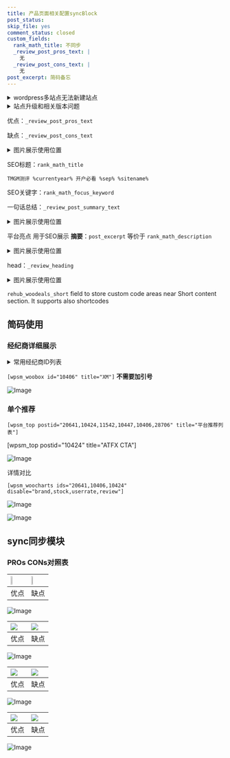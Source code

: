 ```yaml
---
title: 产品页面相关配置syncBlock
post_status: 
skip_file: yes
comment_status: closed
custom_fields:
  rank_math_title: 不同步
  _review_post_pros_text: |
    无
  _review_post_cons_text: |
    无
post_excerpt: 简码备忘
---
```

<details><summary>wordpress多站点无法新建站点</summary>

<li>和报错需要清理cookies一样的原因</li>
<li>wp-config.php里面<code>define( 'SUBDOMAIN_INSTALL', false );//子域名安装</code></li>
<li>新建子站点是用<code>define( 'SUBDOMAIN_INSTALL', true);//子域名安装</code> 完成以后，改成<code>false</code></li>
</details>

<details><summary>站点升级和相关版本问题</summary>

<p>wordpress：5.9.9
woocommerce：7.5.1
出现问题的地方：主题选项里面>><strong>Product layout >>compact style</strong></p>
<p>如何出现没有用过的字段 导致无法保存。先导出配置 然后进行修改，后面再次恢复即可。</p>
<p>出现部分字段无法显示时，需要返回默认布局后，对产品进行保存就好了。</p>
<p></p>
</details>

优点：`_review_post_pros_text`

缺点：`_review_post_cons_text`

<details><summary>图片展示使用位置</summary>

<img src="https://prod-files-secure.s3.us-west-2.amazonaws.com/39ed1227-6d7d-4570-be36-9ccd4a2c4241/f51d3d83-55d4-4bdf-9604-f37ec77ab556/Untitled.png?X-Amz-Algorithm=AWS4-HMAC-SHA256&X-Amz-Content-Sha256=UNSIGNED-PAYLOAD&X-Amz-Credential=ASIAZI2LB466QVW3GYJG%2F20250504%2Fus-west-2%2Fs3%2Faws4_request&X-Amz-Date=20250504T225517Z&X-Amz-Expires=3600&X-Amz-Security-Token=IQoJb3JpZ2luX2VjEHUaCXVzLXdlc3QtMiJGMEQCIHENj7xhbiNxQcRrtc6Vym2CuBKyzrt1661qIvzNVCHFAiBBD7QYh%2F3sQYOYylGFSqxsINFSpmZB9pzBzc%2BMoNguNyr%2FAwgeEAAaDDYzNzQyMzE4MzgwNSIMFwvSEJX1W%2FbSQnBJKtwDN3189XOqTbdll%2B1xH6zMlOKDyp3Z0qXyQWkIHPHGIMwfHQZhufcXfpLXENTQ1hBZvm3iH4942Ne9veG%2BXxxxFD9ENSXUPBoauZoqkBSXuDRv7I02L8GQMRo0zHyyYzgRS1ynMW8MQDPsfJRdu8bzOn2bHR79WB5ZriO5BU91XeHhgZ3Lv3zalGSC9ZOaMLph4ui5ybWg7gr3BYAOMbsv37afp2FeC41FMcBzTJi1iZgktfEKkZelmaecHcSuCIsK9tXSjCVUQTCu3iFUTjixAQiUnxcbJnQ3advsW9P0VVC3HzaaObD1Ze3WITPCId9liXPQ7tXT%2Bt6hzBDFrLloxPaAElDyRHOxiVw%2F6%2BV0FQYbhHyuvwffnPApQ6IXdxflkmU5LRA68t6WI8Q8RlUEysodN3kQzYnp0CU6dnZS7EFRCFz5g0JrDRja52Xms7xXlRjjWQyz5oww66dg8gxd8bg2v8tdcCpAcXDdzHAFulWmchPhrZ8S4qB3S1L%2FgpOy4KfpEk5wBeR4LlX7jsDaQdXC7WSV85cNxMPeOYMM84wpAYA2HKjr43hhdSJWjontGOstDVk8RbhCYD1i2FZJNu5tyI0gwnmZMt5JdJQFo11KfwSif32U3r%2B0QDkwx6rfwAY6pgF37Xhq2PIalAzdi1e0XC8FgOqSO3T1QQTOC1r4v6yaTbxAukskk7xrcTa%2B7pEci8DSRRIF2RFG0vCRfGNnuyxAKwIpeK%2Bi7%2Fp68iFFvPk1%2FEFJdpyId5IrnNO7vM7U2EFlWBkblApMDyXTSa3fmKHhR8K3ISeErpKewP9i%2FVXAV5rzsD1m8QH3KictI6AtUFYBg2NjtZT6%2FmKmQevY3N0g2nmaXPY4&X-Amz-Signature=4e0901e34a2aec47b60410be03a10b68804fdd99fceb8d0feb6d9d346fdbcfcb&X-Amz-SignedHeaders=host&x-id=GetObject" alt="Image">
</details>

SEO标题：`rank_math_title`

`TMGM测评 %currentyear% 开户必看 %sep% %sitename%`

SEO关键字：`rank_math_focus_keyword`

一句话总结：`_review_post_summary_text`

<details><summary>图片展示使用位置</summary>

<img src="https://prod-files-secure.s3.us-west-2.amazonaws.com/39ed1227-6d7d-4570-be36-9ccd4a2c4241/4b96a922-296c-4f4e-8630-d1c870cbce01/Untitled.png?X-Amz-Algorithm=AWS4-HMAC-SHA256&X-Amz-Content-Sha256=UNSIGNED-PAYLOAD&X-Amz-Credential=ASIAZI2LB466TB3GZNSF%2F20250504%2Fus-west-2%2Fs3%2Faws4_request&X-Amz-Date=20250504T225518Z&X-Amz-Expires=3600&X-Amz-Security-Token=IQoJb3JpZ2luX2VjEHUaCXVzLXdlc3QtMiJGMEQCIEfxPSIR6yAGjgUctL0uvY0h41bxlFmnLP3zm9j9xuyRAiBHkrr4VMFAirjs%2FMYcXuCwD5H2WcCBhwfvMkF8iW%2FD4ir%2FAwgeEAAaDDYzNzQyMzE4MzgwNSIM%2BGae8zSqZlgEEHxaKtwD69Sw%2BC%2BQIbAEVfg3Beaboe9H8SmW2BRLidiyf2SwYJQXNToa0JXd1JfSM34a5PNnIG6uC6Q8qUlzp0oAbZrDffmLiTSsj8Bh2BKunSM83qgigbjZ5f9o2FqoIuomyH4KoppfE79qmL0qXMhpY9VKihC6id5Ky0FuPp5CAJdfp%2BFjTW0MFhNQCdij78wIBh%2F8vz%2Fifv5TQvxE8q%2FcONbcR%2BtbCBBiPOgEoXp5uBjvb6ITdhRZjBCk6B5QO65CBM1MHYrzr4amEY%2Bea9EjWPwXiRXNGPSk7%2F%2Bp0%2BJxIG3gyt%2FzpjdAx7E%2FAYv4JvGZglbynnaB%2FlRwtg4aciGlYKldRBbmA%2BoKfW8O6dV9nppGH0YqAiguK%2FyU5xGTRmNxWLBMAjLkaF8lgL%2Bpjmuwq2brlLip%2BHIIlgK8%2FnZc404gzjL857xxUwRGJxMhE81DMLbExWIwG%2F%2BI2S7jQRzH37HWBZ79JH7cAOHiBxtp1ojqnAnm7JUPOj1IXH%2FHvxWDRRDAzar%2FGQihsgS%2FawL3Z1HOamSmWec7q7FXaCMn11E784CdaDwG7KzBHmex5A7TvVgukou5m5Jd4TL%2B3IEYXikLWMdLmirAr%2Bf70MOk5z27WRairsLb2KNl97iJ59Mwv6rfwAY6pgGs5rW6ootYQGenPERG4hJu72FJXF5NMrtbPCIIHIZJGB4M032I1QbfrSfp8QqGoC7PwlGh2uXgfT2%2FydZsb3pW%2BfQc%2F3hH3WsoG2dpNGzYu%2FnJDbB5g4io4oOyT22U06UJ5MyBVUTNATp9zKWLljwEUOtBwU90Q8dmsh6uN1k%2F1KHAlyghy8u%2FBwS9aQEsX4YXgEvyOo7UWRrx6JoWI07GwBEOAKmG&X-Amz-Signature=5cef6342c425265d40438d4e9065fe5357be3501f0cf1e593c459d5ab486747a&X-Amz-SignedHeaders=host&x-id=GetObject" alt="Image">
</details>

平台亮点 用于SEO展示 **摘要**：`post_excerpt`  等价于 `rank_math_description`

<details><summary>图片展示使用位置</summary>

<img src="https://prod-files-secure.s3.us-west-2.amazonaws.com/39ed1227-6d7d-4570-be36-9ccd4a2c4241/1ee11f63-b60a-4dfe-a7a7-d58ff23b5d88/Untitled.png?X-Amz-Algorithm=AWS4-HMAC-SHA256&X-Amz-Content-Sha256=UNSIGNED-PAYLOAD&X-Amz-Credential=ASIAZI2LB466ZF4JF5UD%2F20250504%2Fus-west-2%2Fs3%2Faws4_request&X-Amz-Date=20250504T225518Z&X-Amz-Expires=3600&X-Amz-Security-Token=IQoJb3JpZ2luX2VjEHUaCXVzLXdlc3QtMiJHMEUCICKiIuUDNTFXMh9I4zUYaTPvTCnrfRez4NecG%2BqlZAiaAiEAvOzdyStPI3e%2FJYFyQZBOTxb%2BbMldwojBwKXyEp8DT58q%2FwMIHhAAGgw2Mzc0MjMxODM4MDUiDHrcJZeWmjYQ8OZNzircA9D3bnGrPOnxw%2Fs47l%2FyExaqutb8VvorQW0i9xObJvNnqbutHHwV%2BKbtH%2FPFhJsHrOw9iVwVQ15YrkyG9sDrTe9WGlStPvHOgKzmiZrE%2BQq9VEbhb4dTdFAlq6Mud7%2BFzju1wOgW%2BWPY1Wh7%2BL0dPGvpJg%2B%2BIENyKBpi9ZrmX2hunRqNeoUXn%2BrV30SlxUlt%2Bi5H%2FItPvSit8vVD43Pqv2W0IhBMXvsesClPonjkjEMf9dEn8vtyHIn%2FpiUXEXbiyn5MAvrr%2BjziAfZVI%2FWiJW8NugURF0987pmQessXBRD0E732gbfdvVowfiYipdKX0AOTsvb8sevvzUNkgxRxS2RZ3XVNRlyr0lTO00uyEnMWA4KaQITA%2BeFxTH5WE8xWVdLSC5Jm0OvOVv%2F4deKsK3LusD9Ce6eEhf29geT0wDu6pzGXHE6D4WR3gbt8QZDGezR04UqGn8OktkRm%2Fc2UmUA6aIPEqKeg%2Fm6ZhKXj2qCgtgZyWkHNQgQXzyHyibI5XEoFkUKoHaYR%2FGtmLett%2Bt%2FVAJW40%2BWG%2B7xUjSjjZA0LW%2FB8e8YqKFMtyXxWsZEzcnpVfnfRtsS8%2FFPlU22Gj6CtlZCwweCbuOtoWVCifrQlKYtToGqxyv%2BAMrCPMLaq38AGOqUBrOdpV28cdI92FP%2Flxfmoi%2BzAP9l%2BL7gLHFGvR066P9huURdDhJekiLk01Wj0oOk6PgQU26HvdmKsZVeisqxCJB3F3EHZJx05m0Vs90u%2BOfC7m2eonKJX3%2BoqLE99WYFvoF%2BXtA0QZUtlLZq0g80AbpIqKfzdB3iGzg4x2UhlcGHcbaoFLKigOHikI35Ydy5R3CJuWSUUehMRpMbCb13sainpNabL&X-Amz-Signature=2eb37090419cc6e4b857f7799f51cab1050b4f0c8feabc662c5fe774619cf1ff&X-Amz-SignedHeaders=host&x-id=GetObject" alt="Image">
<img src="https://prod-files-secure.s3.us-west-2.amazonaws.com/39ed1227-6d7d-4570-be36-9ccd4a2c4241/ad4118b5-78d8-4fbe-801e-3b29b5d99c01/Untitled.png?X-Amz-Algorithm=AWS4-HMAC-SHA256&X-Amz-Content-Sha256=UNSIGNED-PAYLOAD&X-Amz-Credential=ASIAZI2LB466ZF4JF5UD%2F20250504%2Fus-west-2%2Fs3%2Faws4_request&X-Amz-Date=20250504T225518Z&X-Amz-Expires=3600&X-Amz-Security-Token=IQoJb3JpZ2luX2VjEHUaCXVzLXdlc3QtMiJHMEUCICKiIuUDNTFXMh9I4zUYaTPvTCnrfRez4NecG%2BqlZAiaAiEAvOzdyStPI3e%2FJYFyQZBOTxb%2BbMldwojBwKXyEp8DT58q%2FwMIHhAAGgw2Mzc0MjMxODM4MDUiDHrcJZeWmjYQ8OZNzircA9D3bnGrPOnxw%2Fs47l%2FyExaqutb8VvorQW0i9xObJvNnqbutHHwV%2BKbtH%2FPFhJsHrOw9iVwVQ15YrkyG9sDrTe9WGlStPvHOgKzmiZrE%2BQq9VEbhb4dTdFAlq6Mud7%2BFzju1wOgW%2BWPY1Wh7%2BL0dPGvpJg%2B%2BIENyKBpi9ZrmX2hunRqNeoUXn%2BrV30SlxUlt%2Bi5H%2FItPvSit8vVD43Pqv2W0IhBMXvsesClPonjkjEMf9dEn8vtyHIn%2FpiUXEXbiyn5MAvrr%2BjziAfZVI%2FWiJW8NugURF0987pmQessXBRD0E732gbfdvVowfiYipdKX0AOTsvb8sevvzUNkgxRxS2RZ3XVNRlyr0lTO00uyEnMWA4KaQITA%2BeFxTH5WE8xWVdLSC5Jm0OvOVv%2F4deKsK3LusD9Ce6eEhf29geT0wDu6pzGXHE6D4WR3gbt8QZDGezR04UqGn8OktkRm%2Fc2UmUA6aIPEqKeg%2Fm6ZhKXj2qCgtgZyWkHNQgQXzyHyibI5XEoFkUKoHaYR%2FGtmLett%2Bt%2FVAJW40%2BWG%2B7xUjSjjZA0LW%2FB8e8YqKFMtyXxWsZEzcnpVfnfRtsS8%2FFPlU22Gj6CtlZCwweCbuOtoWVCifrQlKYtToGqxyv%2BAMrCPMLaq38AGOqUBrOdpV28cdI92FP%2Flxfmoi%2BzAP9l%2BL7gLHFGvR066P9huURdDhJekiLk01Wj0oOk6PgQU26HvdmKsZVeisqxCJB3F3EHZJx05m0Vs90u%2BOfC7m2eonKJX3%2BoqLE99WYFvoF%2BXtA0QZUtlLZq0g80AbpIqKfzdB3iGzg4x2UhlcGHcbaoFLKigOHikI35Ydy5R3CJuWSUUehMRpMbCb13sainpNabL&X-Amz-Signature=1791a36245cefea14b6cb847dda0184825faa2ae16547a13bbbeb4467ba0f4f9&X-Amz-SignedHeaders=host&x-id=GetObject" alt="Image">
<img src="https://prod-files-secure.s3.us-west-2.amazonaws.com/39ed1227-6d7d-4570-be36-9ccd4a2c4241/a38cf7c9-a79c-4b64-9e94-13589fe0758b/Untitled.png?X-Amz-Algorithm=AWS4-HMAC-SHA256&X-Amz-Content-Sha256=UNSIGNED-PAYLOAD&X-Amz-Credential=ASIAZI2LB466ZF4JF5UD%2F20250504%2Fus-west-2%2Fs3%2Faws4_request&X-Amz-Date=20250504T225518Z&X-Amz-Expires=3600&X-Amz-Security-Token=IQoJb3JpZ2luX2VjEHUaCXVzLXdlc3QtMiJHMEUCICKiIuUDNTFXMh9I4zUYaTPvTCnrfRez4NecG%2BqlZAiaAiEAvOzdyStPI3e%2FJYFyQZBOTxb%2BbMldwojBwKXyEp8DT58q%2FwMIHhAAGgw2Mzc0MjMxODM4MDUiDHrcJZeWmjYQ8OZNzircA9D3bnGrPOnxw%2Fs47l%2FyExaqutb8VvorQW0i9xObJvNnqbutHHwV%2BKbtH%2FPFhJsHrOw9iVwVQ15YrkyG9sDrTe9WGlStPvHOgKzmiZrE%2BQq9VEbhb4dTdFAlq6Mud7%2BFzju1wOgW%2BWPY1Wh7%2BL0dPGvpJg%2B%2BIENyKBpi9ZrmX2hunRqNeoUXn%2BrV30SlxUlt%2Bi5H%2FItPvSit8vVD43Pqv2W0IhBMXvsesClPonjkjEMf9dEn8vtyHIn%2FpiUXEXbiyn5MAvrr%2BjziAfZVI%2FWiJW8NugURF0987pmQessXBRD0E732gbfdvVowfiYipdKX0AOTsvb8sevvzUNkgxRxS2RZ3XVNRlyr0lTO00uyEnMWA4KaQITA%2BeFxTH5WE8xWVdLSC5Jm0OvOVv%2F4deKsK3LusD9Ce6eEhf29geT0wDu6pzGXHE6D4WR3gbt8QZDGezR04UqGn8OktkRm%2Fc2UmUA6aIPEqKeg%2Fm6ZhKXj2qCgtgZyWkHNQgQXzyHyibI5XEoFkUKoHaYR%2FGtmLett%2Bt%2FVAJW40%2BWG%2B7xUjSjjZA0LW%2FB8e8YqKFMtyXxWsZEzcnpVfnfRtsS8%2FFPlU22Gj6CtlZCwweCbuOtoWVCifrQlKYtToGqxyv%2BAMrCPMLaq38AGOqUBrOdpV28cdI92FP%2Flxfmoi%2BzAP9l%2BL7gLHFGvR066P9huURdDhJekiLk01Wj0oOk6PgQU26HvdmKsZVeisqxCJB3F3EHZJx05m0Vs90u%2BOfC7m2eonKJX3%2BoqLE99WYFvoF%2BXtA0QZUtlLZq0g80AbpIqKfzdB3iGzg4x2UhlcGHcbaoFLKigOHikI35Ydy5R3CJuWSUUehMRpMbCb13sainpNabL&X-Amz-Signature=7056ea10e780776f51c0642d9c799549b8be6411cbcdd89cdd24953beea63300&X-Amz-SignedHeaders=host&x-id=GetObject" alt="Image">
<img src="https://prod-files-secure.s3.us-west-2.amazonaws.com/39ed1227-6d7d-4570-be36-9ccd4a2c4241/7da6fc1e-d2ac-42ae-8c75-cb5749aa18f6/Untitled.png?X-Amz-Algorithm=AWS4-HMAC-SHA256&X-Amz-Content-Sha256=UNSIGNED-PAYLOAD&X-Amz-Credential=ASIAZI2LB466ZF4JF5UD%2F20250504%2Fus-west-2%2Fs3%2Faws4_request&X-Amz-Date=20250504T225518Z&X-Amz-Expires=3600&X-Amz-Security-Token=IQoJb3JpZ2luX2VjEHUaCXVzLXdlc3QtMiJHMEUCICKiIuUDNTFXMh9I4zUYaTPvTCnrfRez4NecG%2BqlZAiaAiEAvOzdyStPI3e%2FJYFyQZBOTxb%2BbMldwojBwKXyEp8DT58q%2FwMIHhAAGgw2Mzc0MjMxODM4MDUiDHrcJZeWmjYQ8OZNzircA9D3bnGrPOnxw%2Fs47l%2FyExaqutb8VvorQW0i9xObJvNnqbutHHwV%2BKbtH%2FPFhJsHrOw9iVwVQ15YrkyG9sDrTe9WGlStPvHOgKzmiZrE%2BQq9VEbhb4dTdFAlq6Mud7%2BFzju1wOgW%2BWPY1Wh7%2BL0dPGvpJg%2B%2BIENyKBpi9ZrmX2hunRqNeoUXn%2BrV30SlxUlt%2Bi5H%2FItPvSit8vVD43Pqv2W0IhBMXvsesClPonjkjEMf9dEn8vtyHIn%2FpiUXEXbiyn5MAvrr%2BjziAfZVI%2FWiJW8NugURF0987pmQessXBRD0E732gbfdvVowfiYipdKX0AOTsvb8sevvzUNkgxRxS2RZ3XVNRlyr0lTO00uyEnMWA4KaQITA%2BeFxTH5WE8xWVdLSC5Jm0OvOVv%2F4deKsK3LusD9Ce6eEhf29geT0wDu6pzGXHE6D4WR3gbt8QZDGezR04UqGn8OktkRm%2Fc2UmUA6aIPEqKeg%2Fm6ZhKXj2qCgtgZyWkHNQgQXzyHyibI5XEoFkUKoHaYR%2FGtmLett%2Bt%2FVAJW40%2BWG%2B7xUjSjjZA0LW%2FB8e8YqKFMtyXxWsZEzcnpVfnfRtsS8%2FFPlU22Gj6CtlZCwweCbuOtoWVCifrQlKYtToGqxyv%2BAMrCPMLaq38AGOqUBrOdpV28cdI92FP%2Flxfmoi%2BzAP9l%2BL7gLHFGvR066P9huURdDhJekiLk01Wj0oOk6PgQU26HvdmKsZVeisqxCJB3F3EHZJx05m0Vs90u%2BOfC7m2eonKJX3%2BoqLE99WYFvoF%2BXtA0QZUtlLZq0g80AbpIqKfzdB3iGzg4x2UhlcGHcbaoFLKigOHikI35Ydy5R3CJuWSUUehMRpMbCb13sainpNabL&X-Amz-Signature=99ef83c8279de3a392c9dad84fa795be972723261e705845d65e0f52f6c9160a&X-Amz-SignedHeaders=host&x-id=GetObject" alt="Image">
<img src="https://prod-files-secure.s3.us-west-2.amazonaws.com/39ed1227-6d7d-4570-be36-9ccd4a2c4241/7e97f40a-eaee-47f5-b2f9-475f96808fa7/Untitled.png?X-Amz-Algorithm=AWS4-HMAC-SHA256&X-Amz-Content-Sha256=UNSIGNED-PAYLOAD&X-Amz-Credential=ASIAZI2LB466ZF4JF5UD%2F20250504%2Fus-west-2%2Fs3%2Faws4_request&X-Amz-Date=20250504T225518Z&X-Amz-Expires=3600&X-Amz-Security-Token=IQoJb3JpZ2luX2VjEHUaCXVzLXdlc3QtMiJHMEUCICKiIuUDNTFXMh9I4zUYaTPvTCnrfRez4NecG%2BqlZAiaAiEAvOzdyStPI3e%2FJYFyQZBOTxb%2BbMldwojBwKXyEp8DT58q%2FwMIHhAAGgw2Mzc0MjMxODM4MDUiDHrcJZeWmjYQ8OZNzircA9D3bnGrPOnxw%2Fs47l%2FyExaqutb8VvorQW0i9xObJvNnqbutHHwV%2BKbtH%2FPFhJsHrOw9iVwVQ15YrkyG9sDrTe9WGlStPvHOgKzmiZrE%2BQq9VEbhb4dTdFAlq6Mud7%2BFzju1wOgW%2BWPY1Wh7%2BL0dPGvpJg%2B%2BIENyKBpi9ZrmX2hunRqNeoUXn%2BrV30SlxUlt%2Bi5H%2FItPvSit8vVD43Pqv2W0IhBMXvsesClPonjkjEMf9dEn8vtyHIn%2FpiUXEXbiyn5MAvrr%2BjziAfZVI%2FWiJW8NugURF0987pmQessXBRD0E732gbfdvVowfiYipdKX0AOTsvb8sevvzUNkgxRxS2RZ3XVNRlyr0lTO00uyEnMWA4KaQITA%2BeFxTH5WE8xWVdLSC5Jm0OvOVv%2F4deKsK3LusD9Ce6eEhf29geT0wDu6pzGXHE6D4WR3gbt8QZDGezR04UqGn8OktkRm%2Fc2UmUA6aIPEqKeg%2Fm6ZhKXj2qCgtgZyWkHNQgQXzyHyibI5XEoFkUKoHaYR%2FGtmLett%2Bt%2FVAJW40%2BWG%2B7xUjSjjZA0LW%2FB8e8YqKFMtyXxWsZEzcnpVfnfRtsS8%2FFPlU22Gj6CtlZCwweCbuOtoWVCifrQlKYtToGqxyv%2BAMrCPMLaq38AGOqUBrOdpV28cdI92FP%2Flxfmoi%2BzAP9l%2BL7gLHFGvR066P9huURdDhJekiLk01Wj0oOk6PgQU26HvdmKsZVeisqxCJB3F3EHZJx05m0Vs90u%2BOfC7m2eonKJX3%2BoqLE99WYFvoF%2BXtA0QZUtlLZq0g80AbpIqKfzdB3iGzg4x2UhlcGHcbaoFLKigOHikI35Ydy5R3CJuWSUUehMRpMbCb13sainpNabL&X-Amz-Signature=14675a3739c5adea325ec1507a26687f50f5cec5920debb59c9d6bf09acbbb23&X-Amz-SignedHeaders=host&x-id=GetObject" alt="Image">
</details>

head：`_review_heading`

<details><summary>图片展示使用位置</summary>

<img src="https://prod-files-secure.s3.us-west-2.amazonaws.com/39ed1227-6d7d-4570-be36-9ccd4a2c4241/3a4650ad-9887-415c-889a-edd51fa54f27/Untitled.png?X-Amz-Algorithm=AWS4-HMAC-SHA256&X-Amz-Content-Sha256=UNSIGNED-PAYLOAD&X-Amz-Credential=ASIAZI2LB4666KBKJDNB%2F20250504%2Fus-west-2%2Fs3%2Faws4_request&X-Amz-Date=20250504T225518Z&X-Amz-Expires=3600&X-Amz-Security-Token=IQoJb3JpZ2luX2VjEHUaCXVzLXdlc3QtMiJIMEYCIQCO2SVFDBqUy7P4XK3J071PsNClAw%2BGi7qkywH%2FbM8%2BngIhAO%2F4bYEVm6d%2FUTJqZQ9VipXjMfMEH%2BjKEn44WSVot7YyKv8DCB4QABoMNjM3NDIzMTgzODA1Igwn78dUEiNLjsFVktYq3ANnjgUS5%2BZTkFRP00Wc%2FmbJtUxuFIZuwU09klpLWVEXRGShnpeyoWpu553WoP02SxQa6oWWxqpe%2FPp0P5dmiZ3JzP1tGZaRKE5fIoWNEGScl1ATIG7gT9vW5kQTEcbUQuiVT%2BDXwSoYU%2BuBX85rZTlfYj5TTAIHkp9RSomje2CgQanYQEaBq7ORJZiDs8E%2FRGDYOjOKi9zOC1YgAwqdLP6Zn8aZapSCFEiE4GOrASYAAknlKFLYYejl0%2BLuzFZ%2F97TzMHwCKdGqQSIkqxUo0W2FCeh6yzi0iltRcQC5eBMevYKf6ZmmbXgoc5JqTWna7qXGRPJkw2ikimxY3WoPZWscKG2trxlRtztIsb%2F23y37hEgAOWxaFDQud2AcjmoerZA4d0vk1um6nmdnjeXZA2b5HE9yWhif0O4DubTfyvur0VmD%2FwEhAVpb%2BSCDIZlWPT6Lm8KytIbLy6OoEjFsJ6NoeNUvvL%2FuMH1wqfTg1kZKb9tHEayYAC%2Fx4TcvIgiX1a9AP2J7gO5yVxY0MYoYFVsoZ8WFm8ET6UvfKXsF8QNSaCrtOAujhV5sSSxgi5xLrtFu7nLufuTruEg0AKxN9obte91%2FNlzm%2BkaLFViUW12WkFwq8Z6DOqpVVOLLZzC%2Fqt%2FABjqkAdPf9QT2eMmrEkNYuD8r5UcmVQNTPC7cld9dETYv31XOqnl7tP8X7Hgspi461PczQGFMJNal8J2cy4xSUg5CfpS4J27%2FachZsjY74hqOgu7dYG41YhNfXY%2FbtL4gTVL4lwKe7j4%2BwM55%2FPswe91BBUYXtwePigbX0Mum6Xh3VJ5vwzc7r%2FOQhJdkUcBc7KZzp27hFaJnvRDe54m9HOQc%2B7czHyRO&X-Amz-Signature=8ae8b06f6c235222f82e8d6ac5d77a6f5a6ec8205b07b05763a5627788cb0d19&X-Amz-SignedHeaders=host&x-id=GetObject" alt="Image">
</details>

`rehub_woodeals_short`	field to store custom code areas near Short content section. It supports also shortcodes



## 简码使用

### 经纪商详细展示

<details><summary>常用经纪商ID列表</summary>

<pre><code class="php">嘉盛 ===> 20641  [wpsm_woobox id="20641" title="嘉盛"]
易信easymarkets ===> 11542  [wpsm_woobox id="11542" title="易信easymarkets"]
ATFX外汇 ===> 10424  [wpsm_woobox id="10424" title="ATFX"]
XM ===> 10406  [wpsm_woobox id="10406" title="XM"]
TMGM ===> 29622  [wpsm_woobox id="29622" title="TMGM"]
HYCM ===> 10447  [wpsm_woobox id="10447" title="HYCM"]
fpmarkets澳福外汇 ===> 20639  [wpsm_woobox id="20639" title="fpmarkets澳福外汇"]</code></pre>
</details>

`[wpsm_woobox id="10406" title="XM"]` **不需要加引号**

![Image](https://prod-files-secure.s3.us-west-2.amazonaws.com/39ed1227-6d7d-4570-be36-9ccd4a2c4241/4f898f9d-0fa7-4e43-acd3-ac6bc7be575a/Untitled.png?X-Amz-Algorithm=AWS4-HMAC-SHA256&X-Amz-Content-Sha256=UNSIGNED-PAYLOAD&X-Amz-Credential=ASIAZI2LB466Y4ZKUFEC%2F20250504%2Fus-west-2%2Fs3%2Faws4_request&X-Amz-Date=20250504T225516Z&X-Amz-Expires=3600&X-Amz-Security-Token=IQoJb3JpZ2luX2VjEHUaCXVzLXdlc3QtMiJHMEUCIQDkf58CBjaTyObAf2SrkrCUFYXEmn6iHsrzKArD595UnQIgH9CkstzNEb1dGot9f8clAjifcUxMPTKtIENY5Y8GFzoq%2FwMIHhAAGgw2Mzc0MjMxODM4MDUiDFm7e9148Mu0WKqtoircA8alUeO8Yz8I%2BL3kmtpwdxswOv2OxP1tOI3kMsWOTnmP%2F5HK0IhYcG6Vx1RH%2B8t9jER4IUTdV%2F1%2Bwm5500Au770g2V27VAStBrfOUb%2FJeOvdtmOtJ7crWlkSPrwurs5YsR80LXtqlf3qy45oNQJshbTESesfF9weJobsISj9KgG441hbGYooMvaTt2p4ZZdcC%2FQvF1DZHXgXojRtOq8B1Rdq2AkFM9WBBmKlb4Igm7iYYCSb3fHsr3xupJHCQtForfFg67z%2BBfHRqjxHWCOZ%2FZPzJWI1jYXnVgDhz8W5N0vI4YITvRqpyoUkJKP0SyaBvKyzwh47U7%2B%2BaZmSMaDa39c8CdrVeAcpaTQ0yoWvP%2B3%2FWS8JjHHsUgqugO76NzkZTsngO5T5hGZTw56YoG69x4vYBZCD8AfUj2HtzhvwwjI6ZAAPd24trpFlj%2FbW8dPVEMFpnUfTHXAFYuNPlOsVwTKPKeSy%2B14lspWcgfY%2FXXvKMGhxlnuDwFbl85cW7cQE%2F4vOsXHlZVhl%2Bdk7%2BvdNKw3QK16wsiWot6T3K%2F%2BAkWqzUhAR%2B3A%2BRH%2BKhfFzQFimPE2TKv07DFyALwG9pzEGZjpCx%2F0c8Y54JRAXYlu1mzaANoBym1NYkY2WI49iMLSq38AGOqUBed9TJMCaw0W%2FOebTiUNqPszGs87Tv1U%2FNQOm56pyH%2BUXyGnnQnygGWad8MoIVr4A0wovaA10yA6Yw3dV1yBLlOGISsl3njyXpVXOzzrlD7IGLKMOMco8kA6zqj9rYIqSXm3zior0dGc%2FAGEq%2B3u5yZq9H%2Fgc8vCsHkcqlDSMQmChpTfc820Y1giDwPv0qWoTj%2B0Bemd20HfvV4iOf%2BFCig6iRil%2B&X-Amz-Signature=991bcda64bc410198e8cc48d0f76e4ec06d95c2877d95d17888d4d9c18f90318&X-Amz-SignedHeaders=host&x-id=GetObject)

### 单个推荐
`[wpsm_top postid="20641,10424,11542,10447,10406,28706" title="平台推荐列表"]`

[wpsm_top postid="10424" title="ATFX CTA"]

![Image](https://prod-files-secure.s3.us-west-2.amazonaws.com/39ed1227-6d7d-4570-be36-9ccd4a2c4241/5ac620dc-51a8-48b6-b55d-91f47299193c/Untitled.png?X-Amz-Algorithm=AWS4-HMAC-SHA256&X-Amz-Content-Sha256=UNSIGNED-PAYLOAD&X-Amz-Credential=ASIAZI2LB466Y4ZKUFEC%2F20250504%2Fus-west-2%2Fs3%2Faws4_request&X-Amz-Date=20250504T225516Z&X-Amz-Expires=3600&X-Amz-Security-Token=IQoJb3JpZ2luX2VjEHUaCXVzLXdlc3QtMiJHMEUCIQDkf58CBjaTyObAf2SrkrCUFYXEmn6iHsrzKArD595UnQIgH9CkstzNEb1dGot9f8clAjifcUxMPTKtIENY5Y8GFzoq%2FwMIHhAAGgw2Mzc0MjMxODM4MDUiDFm7e9148Mu0WKqtoircA8alUeO8Yz8I%2BL3kmtpwdxswOv2OxP1tOI3kMsWOTnmP%2F5HK0IhYcG6Vx1RH%2B8t9jER4IUTdV%2F1%2Bwm5500Au770g2V27VAStBrfOUb%2FJeOvdtmOtJ7crWlkSPrwurs5YsR80LXtqlf3qy45oNQJshbTESesfF9weJobsISj9KgG441hbGYooMvaTt2p4ZZdcC%2FQvF1DZHXgXojRtOq8B1Rdq2AkFM9WBBmKlb4Igm7iYYCSb3fHsr3xupJHCQtForfFg67z%2BBfHRqjxHWCOZ%2FZPzJWI1jYXnVgDhz8W5N0vI4YITvRqpyoUkJKP0SyaBvKyzwh47U7%2B%2BaZmSMaDa39c8CdrVeAcpaTQ0yoWvP%2B3%2FWS8JjHHsUgqugO76NzkZTsngO5T5hGZTw56YoG69x4vYBZCD8AfUj2HtzhvwwjI6ZAAPd24trpFlj%2FbW8dPVEMFpnUfTHXAFYuNPlOsVwTKPKeSy%2B14lspWcgfY%2FXXvKMGhxlnuDwFbl85cW7cQE%2F4vOsXHlZVhl%2Bdk7%2BvdNKw3QK16wsiWot6T3K%2F%2BAkWqzUhAR%2B3A%2BRH%2BKhfFzQFimPE2TKv07DFyALwG9pzEGZjpCx%2F0c8Y54JRAXYlu1mzaANoBym1NYkY2WI49iMLSq38AGOqUBed9TJMCaw0W%2FOebTiUNqPszGs87Tv1U%2FNQOm56pyH%2BUXyGnnQnygGWad8MoIVr4A0wovaA10yA6Yw3dV1yBLlOGISsl3njyXpVXOzzrlD7IGLKMOMco8kA6zqj9rYIqSXm3zior0dGc%2FAGEq%2B3u5yZq9H%2Fgc8vCsHkcqlDSMQmChpTfc820Y1giDwPv0qWoTj%2B0Bemd20HfvV4iOf%2BFCig6iRil%2B&X-Amz-Signature=391d9085dccd9f80833d19e9ebe7e1949f30981df9ddab6171d80fd080ebf3f8&X-Amz-SignedHeaders=host&x-id=GetObject)

详情对比

`[wpsm_woocharts ids="20641,10406,10424" disable="brand,stock,userrate,review"]`

![Image](https://prod-files-secure.s3.us-west-2.amazonaws.com/39ed1227-6d7d-4570-be36-9ccd4a2c4241/bf3ba45f-b9f3-4295-8aef-b4a495fd25f4/Untitled.png?X-Amz-Algorithm=AWS4-HMAC-SHA256&X-Amz-Content-Sha256=UNSIGNED-PAYLOAD&X-Amz-Credential=ASIAZI2LB466Y4ZKUFEC%2F20250504%2Fus-west-2%2Fs3%2Faws4_request&X-Amz-Date=20250504T225516Z&X-Amz-Expires=3600&X-Amz-Security-Token=IQoJb3JpZ2luX2VjEHUaCXVzLXdlc3QtMiJHMEUCIQDkf58CBjaTyObAf2SrkrCUFYXEmn6iHsrzKArD595UnQIgH9CkstzNEb1dGot9f8clAjifcUxMPTKtIENY5Y8GFzoq%2FwMIHhAAGgw2Mzc0MjMxODM4MDUiDFm7e9148Mu0WKqtoircA8alUeO8Yz8I%2BL3kmtpwdxswOv2OxP1tOI3kMsWOTnmP%2F5HK0IhYcG6Vx1RH%2B8t9jER4IUTdV%2F1%2Bwm5500Au770g2V27VAStBrfOUb%2FJeOvdtmOtJ7crWlkSPrwurs5YsR80LXtqlf3qy45oNQJshbTESesfF9weJobsISj9KgG441hbGYooMvaTt2p4ZZdcC%2FQvF1DZHXgXojRtOq8B1Rdq2AkFM9WBBmKlb4Igm7iYYCSb3fHsr3xupJHCQtForfFg67z%2BBfHRqjxHWCOZ%2FZPzJWI1jYXnVgDhz8W5N0vI4YITvRqpyoUkJKP0SyaBvKyzwh47U7%2B%2BaZmSMaDa39c8CdrVeAcpaTQ0yoWvP%2B3%2FWS8JjHHsUgqugO76NzkZTsngO5T5hGZTw56YoG69x4vYBZCD8AfUj2HtzhvwwjI6ZAAPd24trpFlj%2FbW8dPVEMFpnUfTHXAFYuNPlOsVwTKPKeSy%2B14lspWcgfY%2FXXvKMGhxlnuDwFbl85cW7cQE%2F4vOsXHlZVhl%2Bdk7%2BvdNKw3QK16wsiWot6T3K%2F%2BAkWqzUhAR%2B3A%2BRH%2BKhfFzQFimPE2TKv07DFyALwG9pzEGZjpCx%2F0c8Y54JRAXYlu1mzaANoBym1NYkY2WI49iMLSq38AGOqUBed9TJMCaw0W%2FOebTiUNqPszGs87Tv1U%2FNQOm56pyH%2BUXyGnnQnygGWad8MoIVr4A0wovaA10yA6Yw3dV1yBLlOGISsl3njyXpVXOzzrlD7IGLKMOMco8kA6zqj9rYIqSXm3zior0dGc%2FAGEq%2B3u5yZq9H%2Fgc8vCsHkcqlDSMQmChpTfc820Y1giDwPv0qWoTj%2B0Bemd20HfvV4iOf%2BFCig6iRil%2B&X-Amz-Signature=e6ddc1478a486c343ac3b6c68d8681260bb45ca9a8fd6d430d1673d17cfc0714&X-Amz-SignedHeaders=host&x-id=GetObject)

![Image](https://prod-files-secure.s3.us-west-2.amazonaws.com/39ed1227-6d7d-4570-be36-9ccd4a2c4241/30bc56ef-f383-4b48-9768-2ebc9e436ec0/Untitled.png?X-Amz-Algorithm=AWS4-HMAC-SHA256&X-Amz-Content-Sha256=UNSIGNED-PAYLOAD&X-Amz-Credential=ASIAZI2LB466Y4ZKUFEC%2F20250504%2Fus-west-2%2Fs3%2Faws4_request&X-Amz-Date=20250504T225516Z&X-Amz-Expires=3600&X-Amz-Security-Token=IQoJb3JpZ2luX2VjEHUaCXVzLXdlc3QtMiJHMEUCIQDkf58CBjaTyObAf2SrkrCUFYXEmn6iHsrzKArD595UnQIgH9CkstzNEb1dGot9f8clAjifcUxMPTKtIENY5Y8GFzoq%2FwMIHhAAGgw2Mzc0MjMxODM4MDUiDFm7e9148Mu0WKqtoircA8alUeO8Yz8I%2BL3kmtpwdxswOv2OxP1tOI3kMsWOTnmP%2F5HK0IhYcG6Vx1RH%2B8t9jER4IUTdV%2F1%2Bwm5500Au770g2V27VAStBrfOUb%2FJeOvdtmOtJ7crWlkSPrwurs5YsR80LXtqlf3qy45oNQJshbTESesfF9weJobsISj9KgG441hbGYooMvaTt2p4ZZdcC%2FQvF1DZHXgXojRtOq8B1Rdq2AkFM9WBBmKlb4Igm7iYYCSb3fHsr3xupJHCQtForfFg67z%2BBfHRqjxHWCOZ%2FZPzJWI1jYXnVgDhz8W5N0vI4YITvRqpyoUkJKP0SyaBvKyzwh47U7%2B%2BaZmSMaDa39c8CdrVeAcpaTQ0yoWvP%2B3%2FWS8JjHHsUgqugO76NzkZTsngO5T5hGZTw56YoG69x4vYBZCD8AfUj2HtzhvwwjI6ZAAPd24trpFlj%2FbW8dPVEMFpnUfTHXAFYuNPlOsVwTKPKeSy%2B14lspWcgfY%2FXXvKMGhxlnuDwFbl85cW7cQE%2F4vOsXHlZVhl%2Bdk7%2BvdNKw3QK16wsiWot6T3K%2F%2BAkWqzUhAR%2B3A%2BRH%2BKhfFzQFimPE2TKv07DFyALwG9pzEGZjpCx%2F0c8Y54JRAXYlu1mzaANoBym1NYkY2WI49iMLSq38AGOqUBed9TJMCaw0W%2FOebTiUNqPszGs87Tv1U%2FNQOm56pyH%2BUXyGnnQnygGWad8MoIVr4A0wovaA10yA6Yw3dV1yBLlOGISsl3njyXpVXOzzrlD7IGLKMOMco8kA6zqj9rYIqSXm3zior0dGc%2FAGEq%2B3u5yZq9H%2Fgc8vCsHkcqlDSMQmChpTfc820Y1giDwPv0qWoTj%2B0Bemd20HfvV4iOf%2BFCig6iRil%2B&X-Amz-Signature=374b14a168a5ccb49ffc8601dee1660ff997ad96e3d14d2d8417e426aa03364d&X-Amz-SignedHeaders=host&x-id=GetObject)

## sync同步模块

### PROs CONs对照表

| <img src="https://cdn.ifttt.fun/gh/jarlin8/OSS@main/icons/customize/pros.svg" height="auto" width="37.3%"> | <img src="https://cdn.ifttt.fun/gh/jarlin8/OSS@main/icons/customize/cons.svg" height="auto" width="28.8%"> |
| :--- | :--- |
| 优点 | 缺点 |

![Image](https://prod-files-secure.s3.us-west-2.amazonaws.com/39ed1227-6d7d-4570-be36-9ccd4a2c4241/8742b755-dfb5-4004-9a5f-d6e561664bd8/Untitled.png?X-Amz-Algorithm=AWS4-HMAC-SHA256&X-Amz-Content-Sha256=UNSIGNED-PAYLOAD&X-Amz-Credential=ASIAZI2LB466Y4ZKUFEC%2F20250504%2Fus-west-2%2Fs3%2Faws4_request&X-Amz-Date=20250504T225516Z&X-Amz-Expires=3600&X-Amz-Security-Token=IQoJb3JpZ2luX2VjEHUaCXVzLXdlc3QtMiJHMEUCIQDkf58CBjaTyObAf2SrkrCUFYXEmn6iHsrzKArD595UnQIgH9CkstzNEb1dGot9f8clAjifcUxMPTKtIENY5Y8GFzoq%2FwMIHhAAGgw2Mzc0MjMxODM4MDUiDFm7e9148Mu0WKqtoircA8alUeO8Yz8I%2BL3kmtpwdxswOv2OxP1tOI3kMsWOTnmP%2F5HK0IhYcG6Vx1RH%2B8t9jER4IUTdV%2F1%2Bwm5500Au770g2V27VAStBrfOUb%2FJeOvdtmOtJ7crWlkSPrwurs5YsR80LXtqlf3qy45oNQJshbTESesfF9weJobsISj9KgG441hbGYooMvaTt2p4ZZdcC%2FQvF1DZHXgXojRtOq8B1Rdq2AkFM9WBBmKlb4Igm7iYYCSb3fHsr3xupJHCQtForfFg67z%2BBfHRqjxHWCOZ%2FZPzJWI1jYXnVgDhz8W5N0vI4YITvRqpyoUkJKP0SyaBvKyzwh47U7%2B%2BaZmSMaDa39c8CdrVeAcpaTQ0yoWvP%2B3%2FWS8JjHHsUgqugO76NzkZTsngO5T5hGZTw56YoG69x4vYBZCD8AfUj2HtzhvwwjI6ZAAPd24trpFlj%2FbW8dPVEMFpnUfTHXAFYuNPlOsVwTKPKeSy%2B14lspWcgfY%2FXXvKMGhxlnuDwFbl85cW7cQE%2F4vOsXHlZVhl%2Bdk7%2BvdNKw3QK16wsiWot6T3K%2F%2BAkWqzUhAR%2B3A%2BRH%2BKhfFzQFimPE2TKv07DFyALwG9pzEGZjpCx%2F0c8Y54JRAXYlu1mzaANoBym1NYkY2WI49iMLSq38AGOqUBed9TJMCaw0W%2FOebTiUNqPszGs87Tv1U%2FNQOm56pyH%2BUXyGnnQnygGWad8MoIVr4A0wovaA10yA6Yw3dV1yBLlOGISsl3njyXpVXOzzrlD7IGLKMOMco8kA6zqj9rYIqSXm3zior0dGc%2FAGEq%2B3u5yZq9H%2Fgc8vCsHkcqlDSMQmChpTfc820Y1giDwPv0qWoTj%2B0Bemd20HfvV4iOf%2BFCig6iRil%2B&X-Amz-Signature=d1383fb599404be8ef542fc8e679f69913a8581921f9194c57d01a87eb7bb4e7&X-Amz-SignedHeaders=host&x-id=GetObject)

| <img src="https://cdn.ifttt.fun/gh/jarlin8/OSS@main/icons/customize/pros1.svg" height="auto"> | <img src="https://cdn.ifttt.fun/gh/jarlin8/OSS@main/icons/customize/cons1.svg" height="auto"> |
| :--- | :--- |
| 优点 | 缺点 |

![Image](https://prod-files-secure.s3.us-west-2.amazonaws.com/39ed1227-6d7d-4570-be36-9ccd4a2c4241/806358f8-c9c4-4e17-bb35-c6c76a5397a5/Untitled.png?X-Amz-Algorithm=AWS4-HMAC-SHA256&X-Amz-Content-Sha256=UNSIGNED-PAYLOAD&X-Amz-Credential=ASIAZI2LB466Y4ZKUFEC%2F20250504%2Fus-west-2%2Fs3%2Faws4_request&X-Amz-Date=20250504T225516Z&X-Amz-Expires=3600&X-Amz-Security-Token=IQoJb3JpZ2luX2VjEHUaCXVzLXdlc3QtMiJHMEUCIQDkf58CBjaTyObAf2SrkrCUFYXEmn6iHsrzKArD595UnQIgH9CkstzNEb1dGot9f8clAjifcUxMPTKtIENY5Y8GFzoq%2FwMIHhAAGgw2Mzc0MjMxODM4MDUiDFm7e9148Mu0WKqtoircA8alUeO8Yz8I%2BL3kmtpwdxswOv2OxP1tOI3kMsWOTnmP%2F5HK0IhYcG6Vx1RH%2B8t9jER4IUTdV%2F1%2Bwm5500Au770g2V27VAStBrfOUb%2FJeOvdtmOtJ7crWlkSPrwurs5YsR80LXtqlf3qy45oNQJshbTESesfF9weJobsISj9KgG441hbGYooMvaTt2p4ZZdcC%2FQvF1DZHXgXojRtOq8B1Rdq2AkFM9WBBmKlb4Igm7iYYCSb3fHsr3xupJHCQtForfFg67z%2BBfHRqjxHWCOZ%2FZPzJWI1jYXnVgDhz8W5N0vI4YITvRqpyoUkJKP0SyaBvKyzwh47U7%2B%2BaZmSMaDa39c8CdrVeAcpaTQ0yoWvP%2B3%2FWS8JjHHsUgqugO76NzkZTsngO5T5hGZTw56YoG69x4vYBZCD8AfUj2HtzhvwwjI6ZAAPd24trpFlj%2FbW8dPVEMFpnUfTHXAFYuNPlOsVwTKPKeSy%2B14lspWcgfY%2FXXvKMGhxlnuDwFbl85cW7cQE%2F4vOsXHlZVhl%2Bdk7%2BvdNKw3QK16wsiWot6T3K%2F%2BAkWqzUhAR%2B3A%2BRH%2BKhfFzQFimPE2TKv07DFyALwG9pzEGZjpCx%2F0c8Y54JRAXYlu1mzaANoBym1NYkY2WI49iMLSq38AGOqUBed9TJMCaw0W%2FOebTiUNqPszGs87Tv1U%2FNQOm56pyH%2BUXyGnnQnygGWad8MoIVr4A0wovaA10yA6Yw3dV1yBLlOGISsl3njyXpVXOzzrlD7IGLKMOMco8kA6zqj9rYIqSXm3zior0dGc%2FAGEq%2B3u5yZq9H%2Fgc8vCsHkcqlDSMQmChpTfc820Y1giDwPv0qWoTj%2B0Bemd20HfvV4iOf%2BFCig6iRil%2B&X-Amz-Signature=671a4101a780296bd66b9e9f77a325a5f841e95865eda96939f06433900e823d&X-Amz-SignedHeaders=host&x-id=GetObject)

| <img src="https://cdn.ifttt.fun/gh/jarlin8/OSS@main/icons/customize/pros2.svg" height="auto"> | <img src="https://cdn.ifttt.fun/gh/jarlin8/OSS@main/icons/customize/cons2.svg" height="auto"> |
| :--- | :--- |
| 优点 | 缺点 |

![Image](https://prod-files-secure.s3.us-west-2.amazonaws.com/39ed1227-6d7d-4570-be36-9ccd4a2c4241/a9245ec9-70dd-4005-b534-0d54315fc5f3/Untitled.png?X-Amz-Algorithm=AWS4-HMAC-SHA256&X-Amz-Content-Sha256=UNSIGNED-PAYLOAD&X-Amz-Credential=ASIAZI2LB466Y4ZKUFEC%2F20250504%2Fus-west-2%2Fs3%2Faws4_request&X-Amz-Date=20250504T225516Z&X-Amz-Expires=3600&X-Amz-Security-Token=IQoJb3JpZ2luX2VjEHUaCXVzLXdlc3QtMiJHMEUCIQDkf58CBjaTyObAf2SrkrCUFYXEmn6iHsrzKArD595UnQIgH9CkstzNEb1dGot9f8clAjifcUxMPTKtIENY5Y8GFzoq%2FwMIHhAAGgw2Mzc0MjMxODM4MDUiDFm7e9148Mu0WKqtoircA8alUeO8Yz8I%2BL3kmtpwdxswOv2OxP1tOI3kMsWOTnmP%2F5HK0IhYcG6Vx1RH%2B8t9jER4IUTdV%2F1%2Bwm5500Au770g2V27VAStBrfOUb%2FJeOvdtmOtJ7crWlkSPrwurs5YsR80LXtqlf3qy45oNQJshbTESesfF9weJobsISj9KgG441hbGYooMvaTt2p4ZZdcC%2FQvF1DZHXgXojRtOq8B1Rdq2AkFM9WBBmKlb4Igm7iYYCSb3fHsr3xupJHCQtForfFg67z%2BBfHRqjxHWCOZ%2FZPzJWI1jYXnVgDhz8W5N0vI4YITvRqpyoUkJKP0SyaBvKyzwh47U7%2B%2BaZmSMaDa39c8CdrVeAcpaTQ0yoWvP%2B3%2FWS8JjHHsUgqugO76NzkZTsngO5T5hGZTw56YoG69x4vYBZCD8AfUj2HtzhvwwjI6ZAAPd24trpFlj%2FbW8dPVEMFpnUfTHXAFYuNPlOsVwTKPKeSy%2B14lspWcgfY%2FXXvKMGhxlnuDwFbl85cW7cQE%2F4vOsXHlZVhl%2Bdk7%2BvdNKw3QK16wsiWot6T3K%2F%2BAkWqzUhAR%2B3A%2BRH%2BKhfFzQFimPE2TKv07DFyALwG9pzEGZjpCx%2F0c8Y54JRAXYlu1mzaANoBym1NYkY2WI49iMLSq38AGOqUBed9TJMCaw0W%2FOebTiUNqPszGs87Tv1U%2FNQOm56pyH%2BUXyGnnQnygGWad8MoIVr4A0wovaA10yA6Yw3dV1yBLlOGISsl3njyXpVXOzzrlD7IGLKMOMco8kA6zqj9rYIqSXm3zior0dGc%2FAGEq%2B3u5yZq9H%2Fgc8vCsHkcqlDSMQmChpTfc820Y1giDwPv0qWoTj%2B0Bemd20HfvV4iOf%2BFCig6iRil%2B&X-Amz-Signature=439a3d9c83a803df350ba1cbb85ec3a888e8737045deb905afca24dab49c3181&X-Amz-SignedHeaders=host&x-id=GetObject)

| <img src="https://cdn.ifttt.fun/gh/jarlin8/OSS@main/icons/customize/pros3.svg" height="auto"> | <img src="https://cdn.ifttt.fun/gh/jarlin8/OSS@main/icons/customize/cons3.svg" height="auto"> |
| :--- | :--- |
| 优点 | 缺点 |

![Image](https://prod-files-secure.s3.us-west-2.amazonaws.com/39ed1227-6d7d-4570-be36-9ccd4a2c4241/e1e580a2-2e5c-4780-9ff4-19c318fc2284/Untitled.png?X-Amz-Algorithm=AWS4-HMAC-SHA256&X-Amz-Content-Sha256=UNSIGNED-PAYLOAD&X-Amz-Credential=ASIAZI2LB466Y4ZKUFEC%2F20250504%2Fus-west-2%2Fs3%2Faws4_request&X-Amz-Date=20250504T225516Z&X-Amz-Expires=3600&X-Amz-Security-Token=IQoJb3JpZ2luX2VjEHUaCXVzLXdlc3QtMiJHMEUCIQDkf58CBjaTyObAf2SrkrCUFYXEmn6iHsrzKArD595UnQIgH9CkstzNEb1dGot9f8clAjifcUxMPTKtIENY5Y8GFzoq%2FwMIHhAAGgw2Mzc0MjMxODM4MDUiDFm7e9148Mu0WKqtoircA8alUeO8Yz8I%2BL3kmtpwdxswOv2OxP1tOI3kMsWOTnmP%2F5HK0IhYcG6Vx1RH%2B8t9jER4IUTdV%2F1%2Bwm5500Au770g2V27VAStBrfOUb%2FJeOvdtmOtJ7crWlkSPrwurs5YsR80LXtqlf3qy45oNQJshbTESesfF9weJobsISj9KgG441hbGYooMvaTt2p4ZZdcC%2FQvF1DZHXgXojRtOq8B1Rdq2AkFM9WBBmKlb4Igm7iYYCSb3fHsr3xupJHCQtForfFg67z%2BBfHRqjxHWCOZ%2FZPzJWI1jYXnVgDhz8W5N0vI4YITvRqpyoUkJKP0SyaBvKyzwh47U7%2B%2BaZmSMaDa39c8CdrVeAcpaTQ0yoWvP%2B3%2FWS8JjHHsUgqugO76NzkZTsngO5T5hGZTw56YoG69x4vYBZCD8AfUj2HtzhvwwjI6ZAAPd24trpFlj%2FbW8dPVEMFpnUfTHXAFYuNPlOsVwTKPKeSy%2B14lspWcgfY%2FXXvKMGhxlnuDwFbl85cW7cQE%2F4vOsXHlZVhl%2Bdk7%2BvdNKw3QK16wsiWot6T3K%2F%2BAkWqzUhAR%2B3A%2BRH%2BKhfFzQFimPE2TKv07DFyALwG9pzEGZjpCx%2F0c8Y54JRAXYlu1mzaANoBym1NYkY2WI49iMLSq38AGOqUBed9TJMCaw0W%2FOebTiUNqPszGs87Tv1U%2FNQOm56pyH%2BUXyGnnQnygGWad8MoIVr4A0wovaA10yA6Yw3dV1yBLlOGISsl3njyXpVXOzzrlD7IGLKMOMco8kA6zqj9rYIqSXm3zior0dGc%2FAGEq%2B3u5yZq9H%2Fgc8vCsHkcqlDSMQmChpTfc820Y1giDwPv0qWoTj%2B0Bemd20HfvV4iOf%2BFCig6iRil%2B&X-Amz-Signature=8fdf532ef7fc84cce31b2c4ac2499aa8b0d055cd6aaaeae2aa1a7cad299515cc&X-Amz-SignedHeaders=host&x-id=GetObject)
